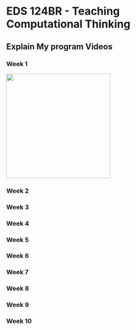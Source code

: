 # EDS 124BR - Teaching Computational Thinking

## Explain My program Videos

### Week 1
<a href="https://youtu.be/qQUIAXceEC8">
  <img width="275" src="https://github.com/kevinlee-2000/EDS-124BR-Teaching-Computational-Thinking/blob/main/thumbnails/Sequencing.png"/>
</a>

### Week 2

### Week 3

### Week 4

### Week 5

### Week 6

### Week 7

### Week 8

### Week 9

### Week 10
